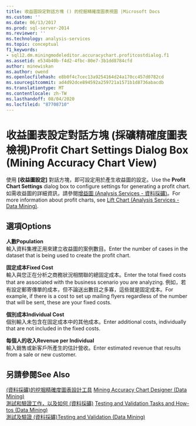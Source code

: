 ```yaml
---
title: 收益圖設定對話方塊 () 的挖掘精確度圖表視圖 |Microsoft Docs
ms.custom: ''
ms.date: 06/13/2017
ms.prod: sql-server-2014
ms.reviewer: ''
ms.technology: analysis-services
ms.topic: conceptual
f1_keywords:
- sql12.dm.miningmodeleditor.accuracychart.profitcostdialog.f1
ms.assetid: e534b40b-f4d2-4fbc-80e7-3b1dd8784cfd
author: minewiskan
ms.author: owend
ms.openlocfilehash: e8b0f4c7cec13a9254164d24a170cc457d0782cd
ms.sourcegitcommit: ad4d92dce894592a259721a1571b1d8736abacdb
ms.translationtype: MT
ms.contentlocale: zh-TW
ms.lasthandoff: 08/04/2020
ms.locfileid: "87708710"
---
```

# <a name="profit-chart-settings-dialog-box-mining-accuracy-chart-view"></a><span data-ttu-id="336fb-102">收益圖表設定對話方塊 (採礦精確度圖表檢視)</span><span class="sxs-lookup"><span data-stu-id="336fb-102">Profit Chart Settings Dialog Box (Mining Accuracy Chart View)</span></span>
  <span data-ttu-id="336fb-103">使用 **[收益圖設定]** 對話方塊，即可設定用於產生收益圖的設定。</span><span class="sxs-lookup"><span data-stu-id="336fb-103">Use the **Profit Chart Settings** dialog box to configure settings for generating a profit chart.</span></span> <span data-ttu-id="336fb-104">如需收益圖的詳細資訊，請參閱[增益圖 &#40;Analysis Services - 資料採礦&#41;](data-mining/lift-chart-analysis-services-data-mining.md)。</span><span class="sxs-lookup"><span data-stu-id="336fb-104">For more information about profit charts, see [Lift Chart &#40;Analysis Services - Data Mining&#41;](data-mining/lift-chart-analysis-services-data-mining.md).</span></span>  
  
## <a name="options"></a><span data-ttu-id="336fb-105">選項</span><span class="sxs-lookup"><span data-stu-id="336fb-105">Options</span></span>  
 <span data-ttu-id="336fb-106">**人數**</span><span class="sxs-lookup"><span data-stu-id="336fb-106">**Population**</span></span>  
 <span data-ttu-id="336fb-107">輸入資料集裡正用來建立收益圖的案例數目。</span><span class="sxs-lookup"><span data-stu-id="336fb-107">Enter the number of cases in the dataset that is being used to create the profit chart.</span></span>  
  
 <span data-ttu-id="336fb-108">**固定成本**</span><span class="sxs-lookup"><span data-stu-id="336fb-108">**Fixed Cost**</span></span>  
 <span data-ttu-id="336fb-109">輸入與您正在分析之商務狀況相關聯的總固定成本。</span><span class="sxs-lookup"><span data-stu-id="336fb-109">Enter the total fixed costs that are associated with the business scenario you are analyzing.</span></span> <span data-ttu-id="336fb-110">例如，若有設定郵寄傳單的成本，但不論送出數目之多寡，這些就是固定成本。</span><span class="sxs-lookup"><span data-stu-id="336fb-110">For example, if there is a cost to set up mailing flyers regardless of the number that will be sent, these are your fixed costs.</span></span>  
  
 <span data-ttu-id="336fb-111">**個別成本**</span><span class="sxs-lookup"><span data-stu-id="336fb-111">**Individual Cost**</span></span>  
 <span data-ttu-id="336fb-112">個別輸入未包含在固定成本中的其他成本。</span><span class="sxs-lookup"><span data-stu-id="336fb-112">Enter additional costs, individually that are not included in the fixed costs.</span></span>  
  
 <span data-ttu-id="336fb-113">**每個人的收入**</span><span class="sxs-lookup"><span data-stu-id="336fb-113">**Revenue per Individual**</span></span>  
 <span data-ttu-id="336fb-114">輸入銷售或新客戶所產生的估計營收。</span><span class="sxs-lookup"><span data-stu-id="336fb-114">Enter estimated revenue that results from a sale or new customer.</span></span>  
  
## <a name="see-also"></a><span data-ttu-id="336fb-115">另請參閱</span><span class="sxs-lookup"><span data-stu-id="336fb-115">See Also</span></span>  
 <span data-ttu-id="336fb-116">[&#40;資料採礦&#41;的挖掘精確度圖表設計工具](mining-accuracy-chart-designer-data-mining.md) </span><span class="sxs-lookup"><span data-stu-id="336fb-116">[Mining Accuracy Chart Designer &#40;Data Mining&#41;](mining-accuracy-chart-designer-data-mining.md) </span></span>  
 <span data-ttu-id="336fb-117">[測試和驗證工作，以及如何 &#40;資料採礦&#41;](data-mining/testing-and-validation-tasks-and-how-tos-data-mining.md) </span><span class="sxs-lookup"><span data-stu-id="336fb-117">[Testing and Validation Tasks and How-tos &#40;Data Mining&#41;](data-mining/testing-and-validation-tasks-and-how-tos-data-mining.md) </span></span>  
 [<span data-ttu-id="336fb-118">測試及驗證 &#40;資料採礦&#41;</span><span class="sxs-lookup"><span data-stu-id="336fb-118">Testing and Validation &#40;Data Mining&#41;</span></span>](data-mining/testing-and-validation-data-mining.md)  
  
  
